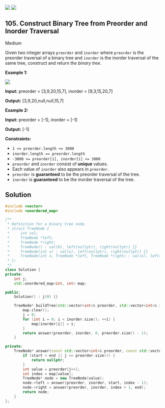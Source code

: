 [![](https://img.shields.io/github/stars/LeetCode-in-Cpp/LeetCode-in-Cpp?label=Stars&style=flat-square)](https://github.com/LeetCode-in-Cpp/LeetCode-in-Cpp)
[![](https://img.shields.io/github/forks/LeetCode-in-Cpp/LeetCode-in-Cpp?label=Fork%20me%20on%20GitHub%20&style=flat-square)](https://github.com/LeetCode-in-Cpp/LeetCode-in-Cpp/fork)

## 105\. Construct Binary Tree from Preorder and Inorder Traversal

Medium

Given two integer arrays `preorder` and `inorder` where `preorder` is the preorder traversal of a binary tree and `inorder` is the inorder traversal of the same tree, construct and return _the binary tree_.

**Example 1:**

![](https://assets.leetcode.com/uploads/2021/02/19/tree.jpg)

**Input:** preorder = [3,9,20,15,7], inorder = [9,3,15,20,7]

**Output:** [3,9,20,null,null,15,7] 

**Example 2:**

**Input:** preorder = [-1], inorder = [-1]

**Output:** [-1] 

**Constraints:**

*   `1 <= preorder.length <= 3000`
*   `inorder.length == preorder.length`
*   `-3000 <= preorder[i], inorder[i] <= 3000`
*   `preorder` and `inorder` consist of **unique** values.
*   Each value of `inorder` also appears in `preorder`.
*   `preorder` is **guaranteed** to be the preorder traversal of the tree.
*   `inorder` is **guaranteed** to be the inorder traversal of the tree.



## Solution

```cpp
#include <vector>
#include <unordered_map>

/**
 * Definition for a binary tree node.
 * struct TreeNode {
 *     int val;
 *     TreeNode *left;
 *     TreeNode *right;
 *     TreeNode() : val(0), left(nullptr), right(nullptr) {}
 *     TreeNode(int x) : val(x), left(nullptr), right(nullptr) {}
 *     TreeNode(int x, TreeNode *left, TreeNode *right) : val(x), left(left), right(right) {}
 * };
 */
class Solution {
private:
    int j;
    std::unordered_map<int, int> map;

public:
    Solution() : j(0) {}

    TreeNode* buildTree(std::vector<int>& preorder, std::vector<int>& inorder) {
        map.clear();
        j = 0;
        for (int i = 0; i < inorder.size(); ++i) {
            map[inorder[i]] = i;
        }
        return answer(preorder, inorder, 0, preorder.size() - 1);
    }

private:
    TreeNode* answer(const std::vector<int>& preorder, const std::vector<int>& inorder, int start, int end) {
        if (start > end || j >= preorder.size()) {
            return nullptr;
        }
        int value = preorder[j++];
        int index = map[value];
        TreeNode* node = new TreeNode(value);
        node->left = answer(preorder, inorder, start, index - 1);
        node->right = answer(preorder, inorder, index + 1, end);
        return node;
    }
};
```